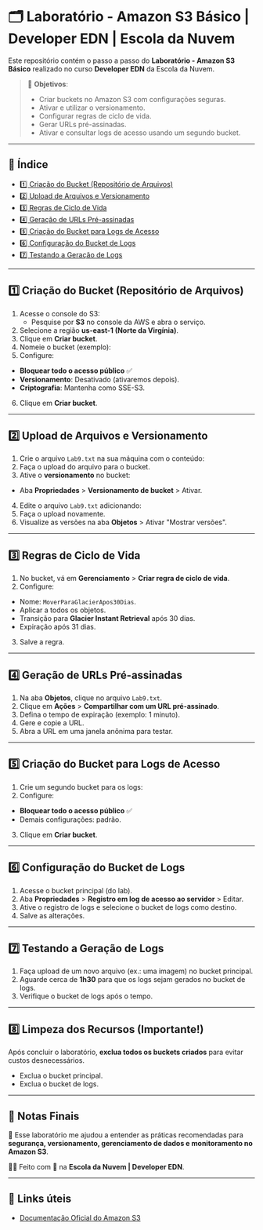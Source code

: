 # 🗂️ Laboratório - Amazon S3 Básico | Developer EDN | Escola da Nuvem

Este repositório contém o passo a passo do **Laboratório - Amazon S3 Básico** realizado no curso **Developer EDN** da Escola da Nuvem.  

> 🚀 **Objetivos**:
> - Criar buckets no Amazon S3 com configurações seguras.
> - Ativar e utilizar o versionamento.
> - Configurar regras de ciclo de vida.
> - Gerar URLs pré-assinadas.
> - Ativar e consultar logs de acesso usando um segundo bucket.

---

## 📂 Índice

- [1️⃣ Criação do Bucket (Repositório de Arquivos)](#1️⃣-criação-do-bucket-repositório-de-arquivos)
- [2️⃣ Upload de Arquivos e Versionamento](#2️⃣-upload-de-arquivos-e-versionamento)
- [3️⃣ Regras de Ciclo de Vida](#3️⃣-regras-de-ciclo-de-vida)
- [4️⃣ Geração de URLs Pré-assinadas](#4️⃣-geraçao-de-urls-pré-assinadas)
- [5️⃣ Criação do Bucket para Logs de Acesso](#5️⃣-criação-do-bucket-para-logs-de-acesso)
- [6️⃣ Configuração do Bucket de Logs](#6️⃣-configuração-do-bucket-de-logs)
- [7️⃣ Testando a Geração de Logs](#7️⃣-testando-a-geraçao-de-logs)

---

## 1️⃣ Criação do Bucket (Repositório de Arquivos)

1. Acesse o console do S3:  
   - Pesquise por **S3** no console da AWS e abra o serviço.  
2. Selecione a região **us-east-1 (Norte da Virgínia)**.  
3. Clique em **Criar bucket**.  
4. Nomeie o bucket (exemplo):
5. Configure:  
- **Bloquear todo o acesso público** ✅  
- **Versionamento**: Desativado (ativaremos depois).  
- **Criptografia**: Mantenha como SSE-S3.  
6. Clique em **Criar bucket**.

<!-- 📸 Adicione aqui o print do bucket criado -->

---

## 2️⃣ Upload de Arquivos e Versionamento

1. Crie o arquivo `Lab9.txt` na sua máquina com o conteúdo:
2. Faça o upload do arquivo para o bucket.
3. Ative o **versionamento** no bucket:
- Aba **Propriedades** > **Versionamento de bucket** > Ativar.
4. Edite o arquivo `Lab9.txt` adicionando:
5. Faça o upload novamente.
6. Visualize as versões na aba **Objetos** > Ativar "Mostrar versões".

<!-- 📸 Adicione aqui o print do versionamento habilitado e múltiplas versões -->

---

## 3️⃣ Regras de Ciclo de Vida

1. No bucket, vá em **Gerenciamento** > **Criar regra de ciclo de vida**.  
2. Configure:  
- Nome: `MoverParaGlacierApos30Dias`.  
- Aplicar a todos os objetos.  
- Transição para **Glacier Instant Retrieval** após 30 dias.  
- Expiração após 31 dias.  
3. Salve a regra.

<!-- 📸 Adicione aqui o print da regra criada -->

---

## 4️⃣ Geração de URLs Pré-assinadas

1. Na aba **Objetos**, clique no arquivo `Lab9.txt`.  
2. Clique em **Ações** > **Compartilhar com um URL pré-assinado**.  
3. Defina o tempo de expiração (exemplo: 1 minuto).  
4. Gere e copie a URL.  
5. Abra a URL em uma janela anônima para testar.

<!-- 📸 Adicione aqui o print da URL pré-assinada e do acesso -->

---

## 5️⃣ Criação do Bucket para Logs de Acesso

1. Crie um segundo bucket para os logs:
2. Configure:
- **Bloquear todo o acesso público** ✅  
- Demais configurações: padrão.  
3. Clique em **Criar bucket**.

<!-- 📸 Adicione aqui o print do bucket de logs -->

---

## 6️⃣ Configuração do Bucket de Logs

1. Acesse o bucket principal (do lab).  
2. Aba **Propriedades** > **Registro em log de acesso ao servidor** > Editar.  
3. Ative o registro de logs e selecione o bucket de logs como destino.  
4. Salve as alterações.

<!-- 📸 Adicione aqui o print da configuração de logs -->

---

## 7️⃣ Testando a Geração de Logs

1. Faça upload de um novo arquivo (ex.: uma imagem) no bucket principal.  
2. Aguarde cerca de **1h30** para que os logs sejam gerados no bucket de logs.  
3. Verifique o bucket de logs após o tempo.

<!-- 📸 Adicione aqui o print dos logs gerados no bucket de logs -->

---

## 8️⃣ Limpeza dos Recursos (Importante!)

Após concluir o laboratório, **exclua todos os buckets criados** para evitar custos desnecessários.  
- Exclua o bucket principal.
- Exclua o bucket de logs.  

---

## 📌 Notas Finais

📝 Esse laboratório me ajudou a entender as práticas recomendadas para **segurança, versionamento, gerenciamento de dados e monitoramento no Amazon S3**.  

👨‍💻 Feito com 💙 na **Escola da Nuvem | Developer EDN**.  

---

## 📎 Links úteis

- [Documentação Oficial do Amazon S3](https://docs.aws.amazon.com/pt_br/AmazonS3/latest/userguide/ServerLogs.html)

  
 
  
  
